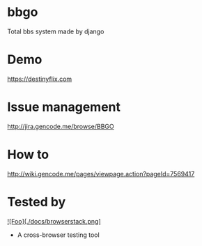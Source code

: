 # bbgo
Total bbs system made by django

# Demo
https://destinyflix.com

# Issue management
http://jira.gencode.me/browse/BBGO

# How to
http://wiki.gencode.me/pages/viewpage.action?pageId=7569417

# Tested by
<a href="https://www.browserstack.com/" rel="some text">![Foo](./docs/browserstack.png]</a>
- A cross-browser testing tool
